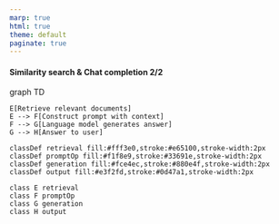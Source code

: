 ```yaml
---
marp: true
html: true
theme: default
paginate: true
---
```

<style>
.dodgerblue {
  color: dodgerblue;
}
</style>
#### Similarity search & Chat completion 2/2
<div class="mermaid">
graph TD

    E[Retrieve relevant documents]
    E --> F[Construct prompt with context]
    F --> G[Language model generates answer]
    G --> H[Answer to user]

    classDef retrieval fill:#fff3e0,stroke:#e65100,stroke-width:2px
    classDef promptOp fill:#f1f8e9,stroke:#33691e,stroke-width:2px
    classDef generation fill:#fce4ec,stroke:#880e4f,stroke-width:2px
    classDef output fill:#e3f2fd,stroke:#0d47a1,stroke-width:2px

    class E retrieval
    class F promptOp
    class G generation
    class H output

</div>